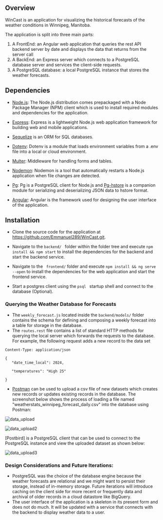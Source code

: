 ## Overview
WinCast is an application for visualizing the historical forecasts of the weather conditions in Winnipeg, Manitoba.

The application is split into three main parts:
1. A FrontEnd: an Angular web application that queries the rest API backend server by date and displays the data that returns from the server call
2. A BackEnd: an Express server which connects to a PostgreSQL database server and services the client-side requests.
3. A PostgreSQL database: a local PostgreSQL instance that stores the weather forecasts.


## Dependencies

- [Node.js](https://nodejs.org/en): The Node.js distribution comes prepackaged with a Node Package Manager (NPM) client which is used to install required modules and    dependencies for the application.

- [Express](https://npmjs.com/package/express): Express is a lightweight Node.js web application framework for building web and mobile applications.

- [Sequelize](https://sequelize.org/) is an ORM for SQL databases.

- [Dotenv](https://npmjs.com/package/dotenv): Dotenv is a module that loads environment variables from a .env file into a local or cloud environment.

- [Multer](https://npmjs.com/search?q=multer): Middleware for handling forms and tables.

- [Nodemon](https://npmjs.com/package/nodemon): Nodemon is a tool that automatically restarts a Node.js application when file changes are detected.

- [Pg](https://npmjs.com/package/pg): Pg is a PostgreSQL client for Node.js and [Pg-hstore](https://www.npmjs.com/package/pg-hstore) is a companion module for serializing and deserializing JSON data to hstore format.

- [Angular](https://angular.io): Angular is the framework used for designing the user interface of the application.

## Installation

- Clone the source code for the application at https://github.com/Emmanuel289/WinCast.git.

- Navigate to the ```backend/ ``` folder within the folder tree and execute ``` npm install && npm start ``` to install the dependencies for the backend and start the backend service.

- Navigate to the ``` frontend/``` folder and execute ``` npm install && ng serve --open ``` to install the dependencies for the web application and start the frontend service.

- Start a postgres client using the ```psql ``` startup shell and connect to the database (Optional). 


### Querying the Weather Database for Forecasts
 - The `weekly_forecast.js` located inside the `backend/models/` folder contains the schema for defining and composing a weekly forecast into a table for storage in the database. 
 - The `routes.rest` file contains a list of standard HTTP methods for querying the local server which forwards the requests to the database. For example, the following request adds a new record to the data set
 
 ``` POST http://localhost:8000/api/v0/forecasts 
Content-Type: application/json

{
    "date_time_local": 2024,

    "temperatures": "High 25"

}
```

 - [Postman](https://www.postman.com/downloads/) can be used to upload a csv file of new datasets which creates new records or updates existing records in the database. The screenshot below shows the process of loading a file named "weatherstats_winnipeg_forecast_daily.csv" into the database using Postman:

![data_upload](https://user-images.githubusercontent.com/6232188/123557937-97ac2780-d78b-11eb-92fc-9d1c1b6bd213.PNG)

![data_upload2](https://user-images.githubusercontent.com/6232188/123557939-9d097200-d78b-11eb-890d-8c341e0897db.PNG)

[Postbird] is a PostgreSQL client that can be used to connect to the PostgreSQL instance and view the uploaded dataset as shown below: 

![data_upload3](https://user-images.githubusercontent.com/6232188/123557967-ba3e4080-d78b-11eb-8e7f-299c072b18a9.PNG)

### Design Considerations and Future Iterations:

- PostgreSQL was the choice of the database engine because the weather forecasts are relational and we might want to persist their storage, instead of in-memory storage. Future iterations will introduce caching on the client side for more recent or frequently data and archival of older records in a cloud datastore like BigQuery. 
- The user interface of the application is a skeleton in its present form and does not do much. It will be updated with a service that connects with the backend to display weather data to a user.
